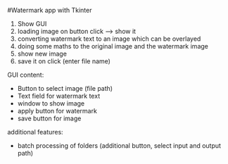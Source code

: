 #Watermark app with Tkinter

1. Show GUI
2. loading image on button click --> show it
3. converting watermark text to an image which can be overlayed
4. doing some maths to the original image and the watermark image
5. show new image
6. save it on click (enter file name)

GUI content:
- Button to select image (file path)
- Text field for watermark text
- window to show image
- apply button for watermark
- save button for image

additional features:

- batch processing of folders (additional button, select input and output path)